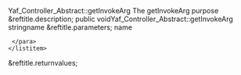 <?xml version="1.0" encoding="utf-8"?>
<!-- $Revision: 327672 $ -->

<refentry xml:id="yaf-controller-abstract.getinvokearg" xmlns="http://docbook.org/ns/docbook" xmlns:xlink="http://www.w3.org/1999/xlink">
 <refnamediv>
  <refname>Yaf_Controller_Abstract::getInvokeArg</refname>
  <refpurpose>The getInvokeArg purpose</refpurpose>
 </refnamediv>

 <refsect1 role="description">
  &reftitle.description;
  <methodsynopsis>
   <modifier>public</modifier> <type>void</type><methodname>Yaf_Controller_Abstract::getInvokeArg</methodname>
   <methodparam><type>string</type><parameter>name</parameter></methodparam>
  </methodsynopsis>
  <para>

  </para>
 </refsect1>

 <refsect1 role="parameters">
  &reftitle.parameters;
  <variablelist>
   <varlistentry>
    <term><parameter>name</parameter></term>
    <listitem>
     <para>
      
     </para>
    </listitem>
   </varlistentry>
  </variablelist>
 </refsect1>

 <refsect1 role="returnvalues">
  &reftitle.returnvalues;
  <para>

  </para>
 </refsect1>


</refentry>

<!-- Keep this comment at the end of the file
Local variables:
mode: sgml
sgml-omittag:t
sgml-shorttag:t
sgml-minimize-attributes:nil
sgml-always-quote-attributes:t
sgml-indent-step:1
sgml-indent-data:t
indent-tabs-mode:nil
sgml-parent-document:nil
sgml-default-dtd-file:"~/.phpdoc/manual.ced"
sgml-exposed-tags:nil
sgml-local-catalogs:nil
sgml-local-ecat-files:nil
End:
vim600: syn=xml fen fdm=syntax fdl=2 si
vim: et tw=78 syn=sgml
vi: ts=1 sw=1
-->
